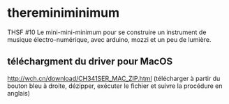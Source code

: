 # thereminiminimum

THSF #10 Le mini-mini-minimum pour se construire un instrument de musique électro-numérique, avec arduino, mozzi et un peu de lumière. 

## téléchargment du driver pour MacOS

http://wch.cn/download/CH341SER_MAC_ZIP.html (télécharger à partir du bouton bleu à droite, dézipper, exécuter le fichier et suivre la procédure en anglais)

